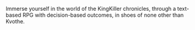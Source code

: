 Immerse yourself in the world of the KingKiller chronicles, through a text-based RPG with decision-based outcomes, in shoes of none other than Kvothe.